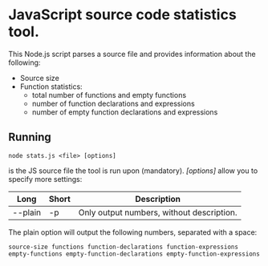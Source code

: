 # JavaScript source code statistics tool.
This Node.js script parses a source file and provides information about the following:

+ Source size
+ Function statistics:
	+ total number of functions and empty functions
	+ number of function declarations and expressions
	+ number of empty function declarations and expressions



## Running
```
node stats.js <file> [options]
```
*<file>* is the JS source file the tool is run upon (mandatory). *[options]* allow you to specify more settings:

| Long      | Short | Description                                    |
|-----------|-------|------------------------------------------------|
| --plain   | -p    | Only output numbers, without description.      |

The plain option will output the following numbers, separated with a space:
```
source-size functions function-declarations function-expressions empty-functions empty-function-declarations empty-function-expressions
```
